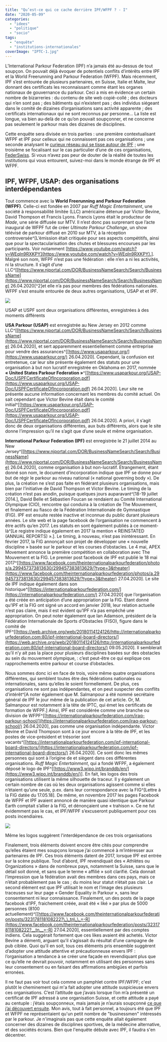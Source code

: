 ```yaml
---
title: "Qu’est-ce qui ce cache derrière IPF/WFPF ? - I"
date: "2020-05-09"
categories: 
  - "idees"
  - "politique"
  - "socio"
tags: 
  - "enquête"
  - "institutions-internationales"
coverImage: "IPTC-1.jpg"
---
```


L’International Parkour Federation (IPF) n’a jamais été au-dessus de tout soupçon. On pouvait déjà évoquer de potentiels conflits d’intérêts entre IPF et la World Freerunning and Parkour Federation (WFPF). Mais récemment, IPF s’est entourée de plusieurs partenaires, en Suisse, Italie et Malte, leur donnant des certificats les reconnaissant comme étant les organes nationaux de gouvernance du parkour. Ceci a mis en évidence un certain nombre de bizarreries : du contenu de site web copié-collé ; des docteurs qui n’en sont pas ; des bâtiments qui n’existent pas ; des individus siégeant dans le comité de dizaines d’organisations sans activité apparente ; des certificats internationaux qui ne sont reconnus par personne… La liste est longue, va bien au-delà de ce qu’on pouvait soupçonner, et ne concerne pas seulement le parkour mais des dizaines de disciplines.

Cette enquête sera divisée en trois parties : une première contextualisant WFPF et IPF pour celleux qui ne connaissent pas ces organisations ; une seconde analysant le [curieux réseau qui se tisse autour de IPF](../iptc-et-les-organisations-fantomes-ii) ; une troisième se focalisant sur le cas particulier d’une de ces organisations, [FederSwiss](../le-cas-de-federswiss-iii). Si vous n’avez pas peur de douter de la réalité de toutes les institutions qui vous entourent, suivez-moi dans le monde étrange de IPF et WFPF.

## IPF, WFPF, USAP: des organisations interdépendantes

Tout commence avec la **World Freerunning and Parkour Federation (WFPF)**. Celle-ci est fondée en 2007 par _Ruff Magic Entertainment_, une société à responsabilité limitée (LLC) américaine détenue par Victor Bevine, David Thompson et Francis Lyons. Francis Lyons était le producteur de _Made_, une série diffusée sur MTV. Il n’est donc pas surprenant que l’acte inaugural de WFPF fut de créer _Ultimate Parkour Challenge_, un show télévisé de parkour diffusé en 2010 sur MTV, à la réception controversée^[L’émission était critiquée pour ses aspects compétitifs, ainsi que pour la spectacularisation des chutes et blessures encourues par les participants. Voir notamment [https://www.youtube.com/watch?v=WEqIn9RXKPY](https://www.youtube.com/watch?v=WEqIn9RXKPY).]. Malgré son nom, WFPF n’est pas une fédération : elle n’en a ni les activités, ni la structure. Il s’agit d’une LLC^[[https://www.njportal.com/DOR/BusinessNameSearch/Search/BusinessName](https://www.njportal.com/DOR/BusinessNameSearch/Search/BusinessName) 26.04.2020\[^2]et elle n’a pas pour membres des fédérations nationales. WFPF s’est ensuite entourée de deux autres organisations, USAP et et IPF.

![](images/USAP-incorporatiuon.jpg)

USAP et USPF sont deux organisations différentes, enregistrées à des moments différents

**USA Parkour (USAP)** est enregistrée au New Jersey en 2012 comme LLC^[[https://www.njportal.com/DOR/BusinessNameSearch/Search/BusinessName](https://www.njportal.com/DOR/BusinessNameSearch/Search/BusinessName) 26.04.2020], et sert apparemment essentiellement comme entreprise pour vendre des assurances^[[https://www.usaparkour.org/](https://www.usaparkour.org/) 26.04.2020]. Cependant, la confusion est entretenue, car leur site présente également des statuts pour une organisation à but non lucratif enregistrée en Oklahoma en 2017, nommée **« United States Parkour Federation »**^[[https://www.usaparkour.org/USAP-Doc/USPFCertificateOfIncorporation.pdf](https://www.usaparkour.org/USAP-Doc/USPFCertificateOfIncorporation.pdf) 26.04.2020]. Leur site ne présente aucune information concernant les membres du comité actuel. On sait cependant que Victor Bevine était dans le comité initial^[[https://www.usaparkour.org/USAP-Doc/USPFCertificateOfIncorporation.pdf](https://www.usaparkour.org/USAP-Doc/USPFCertificateOfIncorporation.pdf) 26.04.2020]. A priori, il s’agit donc de deux organisations différentes, aux buts différents, alors que le site donne l’impression qu’il ne s’agit que d’une seule et même organisation.

**International Parkour Federation (IPF)** est enregistrée le 21 juillet 2014 au New Jersey^[[https://www.njportal.com/DOR/BusinessNameSearch/Search/BusinessName](https://www.njportal.com/DOR/BusinessNameSearch/Search/BusinessName) 26.04.2020], comme organisation à but non-lucratif. Etrangement, étant donné son nom, le document d’incorporation indique que IPF se donne pour but de régir le parkour au niveau national (« national governing body »). De plus, la création ne s’est pas faite en fédérant plusieurs organisations, mais bien par l’initiative de David Thompson et Victor Bevine. Le timing de la création n’est pas anodin, puisque quelques jours auparavant^[18-19 juillet 2014.], David Belle et Sébastien Foucan se rendaient au Comité International Olympique (CIO), rencontre qui conduira à la création de The Mouvement, et finalement au fiasco de la Fédération Internationale de Gymnastique (FIG). IPF est ensuite restée inactive et inconnue du public durant plusieurs années. Le site web et la page facebook de l’organisation ne commencent à être actifs qu’en 2017. Les statuts en sont également publiés à ce moment-là^[Le registre indique également en 2017 la mention « REINSTATED (ANNUAL REPORTS) ».]. Le timing, à nouveau, n’est pas inintéressant. En février 2017, la FIG annonçait son projet de développer une « nouvelle discipline » basée sur le parkour et les courses d’obstacles. Le 4 mai, APEX Movement annonce la première compétition en collaboration avec The Mouvement et la FIG. Le premier post facebook de IPF est publié le 18 mai 2017^[[https://www.facebook.com/theinternationalparkourfederation/photos/a.299457373813630/299457383813629/?type=3&theater](https://www.facebook.com/theinternationalparkourfederation/photos/a.299457373813630/299457383813629/?type=3&theater) 27.04.2020]. Le site de IPF indique également dans son historique^[[https://internationalparkourfederation.com/](https://internationalparkourfederation.com/) 27.04.2020] que l’organisation a été créée en anticipation d’une appropriation par la FIG. Etant donné qu’IPF et la FIG ont signé un accord en janvier 2018, leur relation actuelle n’est pas claire, mais il est évident qu’IPF n’a pas empêché une appropriation. On peut noter également que Ian Adamson, président de la Fédération Internationale de Sports d’Obstacles (FISO), figure dans le comité de IPF^[[https://web.archive.org/web/20180114124126/http://internationalparkourfederation.com:80/ipf-international-board-directors/](https://web.archive.org/web/20180114124126/http:/internationalparkourfederation.com:80/ipf-international-board-directors/) 09.05.2020]. Il semblerait qu’il n’y ait pas la place pour plusieurs disciplines basées sur des obstacles au sein du mouvement olympique, : c’est peut-être ce qui explique ces rapprochements entre parkour et course d’obstacles.

Nous sommes donc ici en face de trois, voire même quatre organisations différentes, qui semblent toutes être des fédérations nationales ou internationales, sans qu’elles le soient formellement. De plus, ces organisations ne sont pas indépendantes, et on peut suspecter des conflits d’intérêt^[A noter également que M. Salmanpour a été nommé secrétaire général de IPF le jour même de la publication de cet article. Or, M. Salmanpour est notamment à la tête de IPTC, qui émet les certificats de formation de WFPF.] Ainsi, IPF est considérée comme une branche ou division de WFPF^[[https://internationalparkourfederation.com/iraq-parkour-school/](https://internationalparkourfederation.com/iraq-parkour-school/) 26.04.2020], pas comme une organisation indépendante. Victor Bevine et David Thompson sont à ce jour encore à la tête de IPF, et les postes de vice-président et trésorier sont vacants^[[https://internationalparkourfederation.com/ipf-international-board-directors/](https://internationalparkourfederation.com/ipf-international-board-directors/) 26.04.2020]. Ce sont donc les mêmes personnes qui sont à l’origine de et siègent dans ces différentes organisations. _Ruff Magic Entertainment_, qui a fondé WFPF, a également déposé le logo de IPF^[[https://www3.wipo.int/branddb/en/](https://www3.wipo.int/branddb/en/)]. En fait, les logos des trois organisations utilisent la même silhouette de traceur. Il y également un certain nombre de cas où les deux organisations agissent comme si elles n’étaient qu’une seule, p.ex. dans leur correspondance avec la FIG^[Lettre à la FIG datée du 17.05.18]. De même, en novembre 2017 les pages Facebook de WFPF et IPF avaient annoncé de manière quasi identique que Parkour Earth comptait s’allier à la FIG, et dénonçaient une « trahison ». Ce ne fut évidemment pas le cas, et IPF/WFPF s’excuseront publiquement pour ces posts incendiaires.

![](images/logos.jpg)

Même les logos suggèrent l'interdépendance de ces trois organisations

Finalement, trois éléments doivent encore être cités pour comprendre qu’elles étaient mes soupçons lorsque j’ai commencé à m’intéresser aux partenaires de IPF. Ces trois éléments datent de 2017, lorsque IPF est entrée sur la scène publique. Tout d’abord, IPF revendiquait des « Athlètes ou Organizations » dans de nombreux pays, notamment la Suisse, sans que le détail soit donné, et sans que le terme « affilié » soit clarifié. Cela donnait l’impression que la fédération avait des membres dans ces pays, mais ce n’était probablement pas le cas ; du moins leur statut n’était pas clair. Le second élément est que IPF utilisait le nom et l’image des plusieurs traceuses sur leur page « Gender Equality in Parkour », sans leur consentement ni leur connaissance. Finalement, un des posts de la page facebook d’IPF, fraichement créée, avait été « liké » par plus de 5000 personnes (8100 actuellement)^[[https://www.facebook.com/theinternationalparkourfederation/posts/323178118108222?\_\_tn\_\_=-R](https://www.facebook.com/theinternationalparkourfederation/posts/323178118108222?__tn__=-R) 27.04.2020], essentiellement par des comptes indiens. Cela suggérait fortement que ces likes avaient été achetés. Victor Bevine a démenti, arguant qu’il s’agissait du résultat d’une campagne de pub ciblée. Quoi qu’il en soit, tous ces éléments pris ensemble suggèrent d’adopter une attitude attentive et précautionneuse envers IPF : l’organisation a tendance à se créer une façade en revendiquant plus que ce qu’elle ne devrait pouvoir, notamment en utilisant des personnes sans leur consentement ou en faisant des affirmations ambigües et parfois erronées.

Il ne faut pas voir tout cela comme un pamphlet contre IPF/WFPF; c'est plutôt le cheminement qui m'a fait adopter une attitude suspicieuse envers ces organisations. C’est l’attitude que j’avais lorsque l’on m’a présenté un certificat de IPF adressé à une organisation Suisse, et cette attitude a payé au centuple : j’étais soupçonneux, mais jamais je n’aurais soupçonné [ce que j’ai découvert ensuite](../iptc-et-les-organisations-fantomes-ii). Mon avis, tout à fait personnel, a toujours été que IPF et WFPF ne représentaient qu'un petit nombre de "businessmen" intéressés par le parkour. Je n'imaginais pas que cette enquête allait également concerner des dizaines de disciplines sportives, de la médecine alternative, et des sociétés écrans. Bien que l'enquête débute avec IPF, il faudra s'en décentrer.


